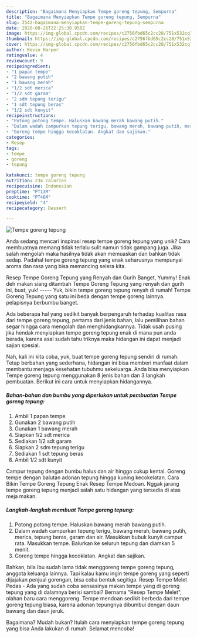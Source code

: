 ```yaml
---
description: "Bagaimana Menyiapkan Tempe goreng tepung, Sempurna"
title: "Bagaimana Menyiapkan Tempe goreng tepung, Sempurna"
slug: 2542-bagaimana-menyiapkan-tempe-goreng-tepung-sempurna
date: 2020-08-26T22:25:38.950Z
image: https://img-global.cpcdn.com/recipes/c2756fbd65c2cc28/751x532cq70/tempe-goreng-tepung-foto-resep-utama.jpg
thumbnail: https://img-global.cpcdn.com/recipes/c2756fbd65c2cc28/751x532cq70/tempe-goreng-tepung-foto-resep-utama.jpg
cover: https://img-global.cpcdn.com/recipes/c2756fbd65c2cc28/751x532cq70/tempe-goreng-tepung-foto-resep-utama.jpg
author: Kevin Harper
ratingvalue: 4
reviewcount: 9
recipeingredient:
- "1 papan tempe"
- "2 bawang putih"
- "1 bawang merah"
- "1/2 sdt merica"
- "1/2 sdt garam"
- "2 sdm tepung terigu"
- "1 sdt tepung beras"
- "1/2 sdt kunyit"
recipeinstructions:
- "Potong potong tempe. Haluskan bawang merah bawang putih."
- "Dalam wadah campurkan tepung terigu, bawang merah, bawang putih, merica, tepung beras, garam dan air. Masukkan bubuk kunyit campur rata. Masukkan tempe. Balurkan ke seluruh tepung dan diamkan 5 menit."
- "Goreng tempe hingga kecoklatan. Angkat dan sajikan."
categories:
- Resep
tags:
- tempe
- goreng
- tepung

katakunci: tempe goreng tepung 
nutrition: 234 calories
recipecuisine: Indonesian
preptime: "PT13M"
cooktime: "PT46M"
recipeyield: "4"
recipecategory: Dessert

---
```



![Tempe goreng tepung](https://img-global.cpcdn.com/recipes/c2756fbd65c2cc28/751x532cq70/tempe-goreng-tepung-foto-resep-utama.jpg)

Anda sedang mencari inspirasi resep tempe goreng tepung yang unik? Cara membuatnya memang tidak terlalu sulit namun tidak gampang juga. Jika salah mengolah maka hasilnya tidak akan memuaskan dan bahkan tidak sedap. Padahal tempe goreng tepung yang enak seharusnya mempunyai aroma dan rasa yang bisa memancing selera kita.

Resep Tempe Goreng Tepung yang Renyah dan Gurih Banget, Yummy! Enak deh makan siang ditambah Tempe Goreng Tepung yang renyah dan gurih ini, buat, yuk! ----- Yuk, bikin tempe goreng tepung renyah di rumah! Tempe Goreng Tepung yang satu ini beda dengan tempe goreng lainnya. pelapisnya berbumbu banget.

Ada beberapa hal yang sedikit banyak berpengaruh terhadap kualitas rasa dari tempe goreng tepung, pertama dari jenis bahan, lalu pemilihan bahan segar hingga cara mengolah dan menghidangkannya. Tidak usah pusing jika hendak menyiapkan tempe goreng tepung enak di mana pun anda berada, karena asal sudah tahu triknya maka hidangan ini dapat menjadi sajian spesial.


Nah, kali ini kita coba, yuk, buat tempe goreng tepung sendiri di rumah. Tetap berbahan yang sederhana, hidangan ini bisa memberi manfaat dalam membantu menjaga kesehatan tubuhmu sekeluarga. Anda bisa menyiapkan Tempe goreng tepung menggunakan 8 jenis bahan dan 3 langkah pembuatan. Berikut ini cara untuk menyiapkan hidangannya.

<!--inarticleads1-->

##### Bahan-bahan dan bumbu yang diperlukan untuk pembuatan Tempe goreng tepung:

1. Ambil 1 papan tempe
1. Gunakan 2 bawang putih
1. Gunakan 1 bawang merah
1. Siapkan 1/2 sdt merica
1. Sediakan 1/2 sdt garam
1. Siapkan 2 sdm tepung terigu
1. Sediakan 1 sdt tepung beras
1. Ambil 1/2 sdt kunyit


Campur tepung dengan bumbu halus dan air hingga cukup kental. Goreng tempe dengan balutan adonan tepung hingga kuning kecokelatan. Cara Bikin Tempe Goreng Tepung Enak Resep Tempe Medoan. Nggak jarang tempe goreng tepung menjadi salah satu hidangan yang tersedia di atas meja makan. 

<!--inarticleads2-->

##### Langkah-langkah membuat Tempe goreng tepung:

1. Potong potong tempe. Haluskan bawang merah bawang putih.
1. Dalam wadah campurkan tepung terigu, bawang merah, bawang putih, merica, tepung beras, garam dan air. Masukkan bubuk kunyit campur rata. Masukkan tempe. Balurkan ke seluruh tepung dan diamkan 5 menit.
1. Goreng tempe hingga kecoklatan. Angkat dan sajikan.


Bahkan, bila Ibu sudah lama tidak menggoreng tempe goreng tepung, anggota keluarga lainnya. Tapi kalau kamu ingin tempe goreng yang seperti dijajakan penjual gorengan, bisa coba bentuk segitiga. Resep Tempe Melet Pedas - Ada yang sudah coba sensasinya makan tempe yang di goreng tepung yang di dalamnya berisi sambal? Bernama &#34;Resep Tempe Melet&#34;, olahan baru cara menggoreng. Tempe mendoan sedikit berbeda dari tempe goreng tepung biasa, karena adonan tepungnya dibumbui dengan daun bawang dan daun jeruk. 

Bagaimana? Mudah bukan? Itulah cara menyiapkan tempe goreng tepung yang bisa Anda lakukan di rumah. Selamat mencoba!
